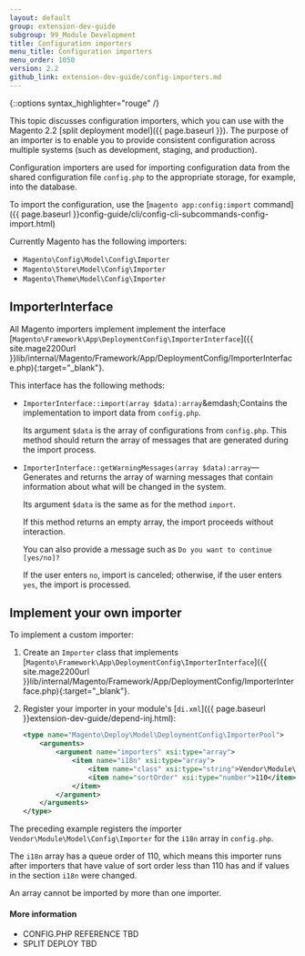 ```yaml
---
layout: default
group: extension-dev-guide
subgroup: 99_Module Development
title: Configuration importers
menu_title: Configuration importers
menu_order: 1050
version: 2.2
github_link: extension-dev-guide/config-importers.md
---
```


{::options syntax_highlighter="rouge" /}

This topic discusses configuration importers, which you can use with the Magento 2.2 [split deployment model]({{ page.baseurl }}). The purpose of an importer is to enable you to provide consistent configuration across multiple systems (such as development, staging, and production).

Configuration importers are used for importing configuration data from the shared configuration file `config.php` to the appropriate storage, for example, into the database.

To import the configuration, use the [`magento app:config:import` command]({{ page.baseurl }}config-guide/cli/config-cli-subcommands-config-import.html)

Currently Magento has the following importers:

* `Magento\Config\Model\Config\Importer`
* `Magento\Store\Model\Config\Importer`
* `Magento\Theme\Model\Config\Importer`

## ImporterInterface
All Magento importers implement implement the interface [`Magento\Framework\App\DeploymentConfig\ImporterInterface`]({{ site.mage2200url }}lib/internal/Magento/Framework/App/DeploymentConfig/ImporterInterface.php){:target="_blank"}.

This interface has the following methods:

*   `ImporterInterface::import(array $data):array`&emdash;Contains the implementation to import data from `config.php`.

    Its argument `$data` is the array of configurations from `config.php`. This method should return the array of messages that are generated during the import process.

*   `ImporterInterface::getWarningMessages(array $data):array`&mdash;Generates and returns the array of warning messages that contain information about what will be changed in the system.
    
    Its argument `$data` is the same as for the method `import`.
    
    If this method returns an empty array, the import proceeds without interaction.

    You can also provide a message such as `Do you want to continue [yes/no]?`

    If the user enters `no`, import is canceled; otherwise, if the user enters `yes`, the import is processed.
   
## Implement your own importer
To implement a custom importer:

1.  Create an `Importer` class that implements [`Magento\Framework\App\DeploymentConfig\ImporterInterface`]({{ site.mage2200url }}lib/internal/Magento/Framework/App/DeploymentConfig/ImporterInterface.php){:target="_blank"}.
2.  Register your importer in your module's [`di.xml`]({{ page.baseurl }}extension-dev-guide/depend-inj.html):
    
    ```xml
    <type name="Magento\Deploy\Model\DeploymentConfig\ImporterPool">
        <arguments>
            <argument name="importers" xsi:type="array">
                <item name="i18n" xsi:type="array">
                    <item name="class" xsi:type="string">Vendor\Module\Model\Config\Importer</item>
                    <item name="sortOrder" xsi:type="number">110</item>
                </item>
            </argument>
        </arguments>
    </type>
    ```
    
The preceding example registers the importer `Vendor\Module\Model\Config\Importer` for the `i18n` array in `config.php`.

The `i18n` array has a queue order of 110, which means this importer runs after importers that have value of sort order less than 110 has and if values in the section `i18n` were changed.

<div class="bs-callout bs-callout-info" id="info" markdown="1">
An array cannot be imported by more than one importer.
</div>

#### More information
*   []() CONFIG.PHP REFERENCE TBD
*   []() SPLIT DEPLOY TBD

